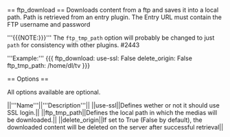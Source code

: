== ftp_download ==
Downloads content from a ftp and saves it into a local path. Path is retrieved from an entry plugin. The Entry URL must contain the FTP username and password

'''{{{NOTE:}}}''' The `ftp_tmp_path` option will probably be changed to just `path` for consistency with other plugins. #2443

'''Example:'''
{{{
ftp_download:
  use-ssl: False
  delete_origin: False
  ftp_tmp_path: /home/dl/tv
}}}


== Options ==

All options available are optional.

||'''Name'''||'''Description'''||
||use-ssl||Defines wether or not it should use SSL login.||
||ftp_tmp_path||Defines the local path in which the medias will be downloaded.||
||delete_origin||If set to True (False by default), the downloaded content will be deleted on the server after successful retrieval||
